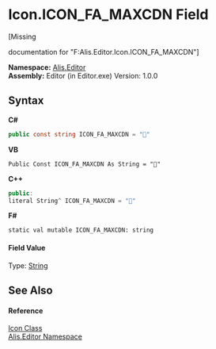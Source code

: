 # Icon.ICON_FA_MAXCDN Field
 

\[Missing <summary> documentation for "F:Alis.Editor.Icon.ICON_FA_MAXCDN"\]

**Namespace:**&nbsp;<a href="b150ade4-39de-a232-5f06-d3cdc1b2c538">Alis.Editor</a><br />**Assembly:**&nbsp;Editor (in Editor.exe) Version: 1.0.0

## Syntax

**C#**<br />
``` C#
public const string ICON_FA_MAXCDN = ""
```

**VB**<br />
``` VB
Public Const ICON_FA_MAXCDN As String = ""
```

**C++**<br />
``` C++
public:
literal String^ ICON_FA_MAXCDN = ""
```

**F#**<br />
``` F#
static val mutable ICON_FA_MAXCDN: string
```


#### Field Value
Type: <a href="https://docs.microsoft.com/dotnet/api/system.string" target="_blank">String</a>

## See Also


#### Reference
<a href="cc0f883c-67f8-f772-c6d7-a60b129f22a7">Icon Class</a><br /><a href="b150ade4-39de-a232-5f06-d3cdc1b2c538">Alis.Editor Namespace</a><br />